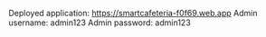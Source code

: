 Deployed application: https://smartcafeteria-f0f69.web.app
Admin username: admin123
Admin password: admin123
